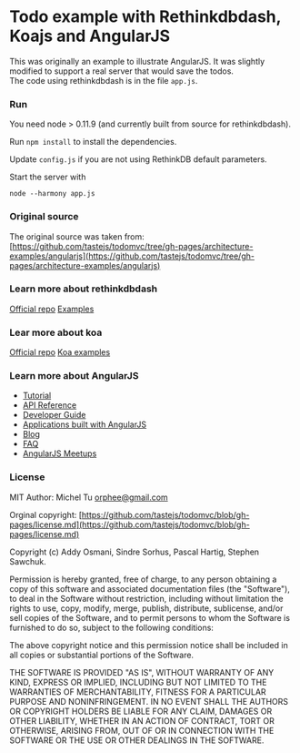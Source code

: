 # Todo example with Rethinkdbdash, Koajs and AngularJS

This was originally an example to illustrate AngularJS. It was slightly modified to support a real server that would save the todos.  
The code using rethinkdbdash is in the file `app.js`.

### Run ###
You need node > 0.11.9 (and currently built from source for rethinkdbdash).

Run `npm install` to install the dependencies.

Update `config.js` if you are not using RethinkDB default parameters.

Start the server with
```
node --harmony app.js
```


### Original source ###

The original source was taken from:
[https://github.com/tastejs/todomvc/tree/gh-pages/architecture-examples/angularjs](https://github.com/tastejs/todomvc/tree/gh-pages/architecture-examples/angularjs)



### Learn more about rethinkdbdash ###
[Official repo](https://github.com/neumino/rethinkdbdash)
[Examples](https://github.com/neumino/rethinkdbdash-examples)



### Lear more about koa ###
[Official repo](https://github.com/koajs/koa)
[Koa examples](https://github.com/koajs/examples)



### Learn more about AngularJS ###

* [Tutorial](http://docs.angularjs.org/tutorial)
* [API Reference](http://docs.angularjs.org/api)
* [Developer Guide](http://docs.angularjs.org/guide)
* [Applications built with AngularJS](http://builtwith.angularjs.org)
* [Blog](http://blog.angularjs.org)
* [FAQ](http://docs.angularjs.org/misc/faq)
* [AngularJS Meetups](http://www.youtube.com/angularjs)



### License ###
MIT
Author: Michel Tu <orphee@gmail.com>

Orginal copyright: [https://github.com/tastejs/todomvc/blob/gh-pages/license.md](https://github.com/tastejs/todomvc/blob/gh-pages/license.md)

Copyright (c) Addy Osmani, Sindre Sorhus, Pascal Hartig, Stephen Sawchuk.

Permission is hereby granted, free of charge, to any person obtaining a copy of this
software and associated documentation files (the "Software"), to deal in the Software
without restriction, including without limitation the rights to use, copy, modify, merge,
publish, distribute, sublicense, and/or sell copies of the Software, and to permit
persons to whom the Software is furnished to do so, subject to the following conditions:

The above copyright notice and this permission notice shall be included in all copies or
substantial portions of the Software.

THE SOFTWARE IS PROVIDED "AS IS", WITHOUT WARRANTY OF ANY KIND, EXPRESS OR IMPLIED,
INCLUDING BUT NOT LIMITED TO THE WARRANTIES OF MERCHANTABILITY, FITNESS FOR A PARTICULAR
PURPOSE AND NONINFRINGEMENT. IN NO EVENT SHALL THE AUTHORS OR COPYRIGHT HOLDERS BE LIABLE
FOR ANY CLAIM, DAMAGES OR OTHER LIABILITY, WHETHER IN AN ACTION OF CONTRACT, TORT OR
OTHERWISE, ARISING FROM, OUT OF OR IN CONNECTION WITH THE SOFTWARE OR THE USE OR OTHER
DEALINGS IN THE SOFTWARE.

